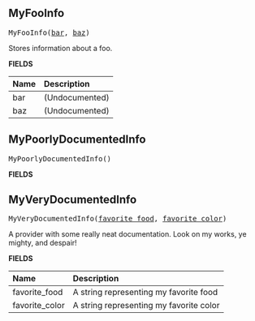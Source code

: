 <!-- Generated with Stardoc: http://skydoc.bazel.build -->

<a name="#MyFooInfo"></a>

## MyFooInfo

<pre>
MyFooInfo(<a href="#MyFooInfo-bar">bar</a>, <a href="#MyFooInfo-baz">baz</a>)
</pre>

Stores information about a foo.

**FIELDS**


| Name  | Description |
| :------------- | :------------- |
| <a name="MyFooInfo-bar"></a>bar |  (Undocumented)    |
| <a name="MyFooInfo-baz"></a>baz |  (Undocumented)    |


<a name="#MyPoorlyDocumentedInfo"></a>

## MyPoorlyDocumentedInfo

<pre>
MyPoorlyDocumentedInfo()
</pre>



**FIELDS**



<a name="#MyVeryDocumentedInfo"></a>

## MyVeryDocumentedInfo

<pre>
MyVeryDocumentedInfo(<a href="#MyVeryDocumentedInfo-favorite_food">favorite_food</a>, <a href="#MyVeryDocumentedInfo-favorite_color">favorite_color</a>)
</pre>


A provider with some really neat documentation.
Look on my works, ye mighty, and despair!


**FIELDS**


| Name  | Description |
| :------------- | :------------- |
| <a name="MyVeryDocumentedInfo-favorite_food"></a>favorite_food |  A string representing my favorite food    |
| <a name="MyVeryDocumentedInfo-favorite_color"></a>favorite_color |  A string representing my favorite color    |


